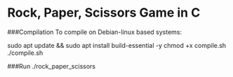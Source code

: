 # Rock, Paper, Scissors Game in C

###Compilation
To compile on Debian-linux based systems:

sudo apt update && sudo apt install build-essential -y
chmod +x compile.sh
./compile.sh

###Run
./rock_paper_scissors
